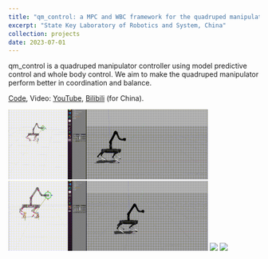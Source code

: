 ```yaml
---
title: "qm_control: a MPC and WBC framework for the quadruped manipulator"
excerpt: "State Key Laboratory of Robotics and System, China"
collection: projects
date: 2023-07-01
---
```


qm_control is a quadruped manipulator controller using model predictive control and whole body control. We aim to make the quadruped manipulator perform better in coordination and balance. 

[Code](https://github.com/skywoodsz/qm_control), Video: [YouTube](https://youtu.be/JCn5obOh4D8), [Bilibili](https://www.bilibili.com/video/BV1uP411v7Ab) (for China).

<p>
<img src="../images/projects/qm_control/position_cmd.gif"  width = "400"/>
<img src="../images/projects/qm_control/chicken_hand.gif"  width = "400"/>
<img src="../images/projects/qm_control/202306191701 00_00_33-00_00_48.gif" width = "400" />
<img src="../images/projects/qm_control/202306291554 00_01_03-00_01_19~2.gif" width = "400"  />
</p>